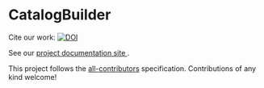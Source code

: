 # CatalogBuilder

Cite our work: [![DOI](https://zenodo.org/badge/DOI/10.5281/zenodo.5196586.svg)](https://doi.org/10.5281/zenodo.10787602)

See our [project documentation site ](https://aradhakrishnangfdl.github.io/CatalogBuilder/).


This project follows the [all-contributors](https://github.com/all-contributors/all-contributors) specification. Contributions of any kind welcome!
